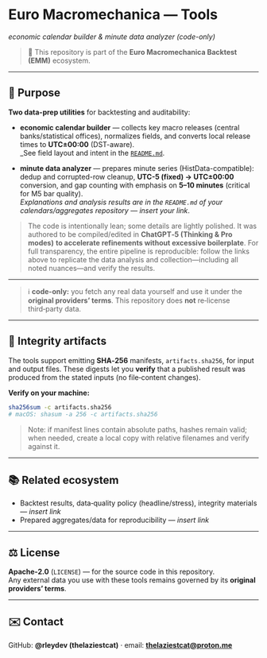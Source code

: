 # Euro Macromechanica — Tools  
*economic calendar builder & minute data analyzer (code-only)*

> 🧭 This repository is part of the **Euro Macromechanica Backtest (EMM)** ecosystem.

---

## 🧭 Purpose
**Two data-prep utilities** for backtesting and auditability:

- **economic calendar builder** — collects key macro releases (central banks/statistical offices), normalizes fields, and converts local release times to **UTC±00:00** (DST-aware).  
  _See field layout and intent in the [`README.md`](https://github.com/rleydev/euro-macromechanica-backtest-data/tree/main/economic_calendars/README.md).

- **minute data analyzer** — prepares minute series (HistData-compatible): dedup and corrupted-row cleanup, **UTC-5 (fixed) → UTC±00:00** conversion, and gap counting with emphasis on **5–10 minutes** (critical for M5 bar quality).  
  _Explanations and analysis results are in the `README.md` of your calendars/aggregates repository —_ *insert your link*.

> The code is intentionally lean; some details are lightly polished. It was authored to be compiled/edited in **ChatGPT‑5 (Thinking & Pro modes)** **to accelerate refinements without excessive boilerplate**. For full transparency, the entire pipeline is reproducible: follow the links above to replicate the data analysis and collection—including all noted nuances—and verify the results.

---

> ℹ️ **code-only:** you fetch any real data yourself and use it under the **original providers’ terms**. This repository does **not** re‑license third‑party data.

---

## 🔐 Integrity artifacts
The tools support emitting **SHA‑256** manifests, `artifacts.sha256`, for input and output files. These digests let you **verify** that a published result was produced from the stated inputs (no file‑content changes).

**Verify on your machine:**
```bash
sha256sum -c artifacts.sha256
# macOS: shasum -a 256 -c artifacts.sha256
```
> Note: if manifest lines contain absolute paths, hashes remain valid; when needed, create a local copy with relative filenames and verify against it.

---

## 📚 Related ecosystem
- Backtest results, data‑quality policy (headline/stress), integrity materials — *insert link*  
- Prepared aggregates/data for reproducibility — *insert link*

---

## ⚖️ License
**Apache‑2.0** (`LICENSE`) — for the source code in this repository.  
Any external data you use with these tools remains governed by its **original providers’ terms**.

---

## ✉️ Contact
GitHub: **@rleydev (thelaziestcat)** · email: **thelaziestcat@proton.me**
